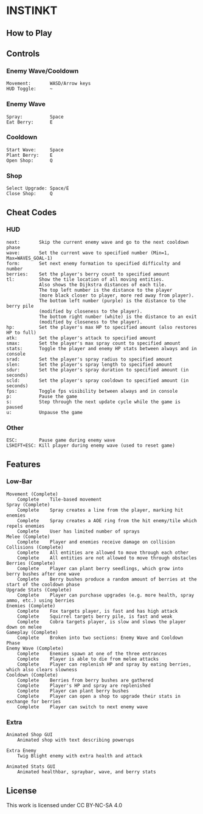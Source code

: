 # INSTINKT

## How to Play

## Controls

### Enemy Wave/Cooldown
    Movement:       WASD/Arrow keys
    HUD Toggle:     ~

### Enemy Wave
    Spray:          Space
    Eat Berry:      E

### Cooldown
    Start Wave:     Space
    Plant Berry:    E
    Open Shop:      Q

### Shop
    Select Upgrade: Space/E
    Close Shop:     Q



## Cheat Codes

### HUD
    next:       Skip the current enemy wave and go to the next cooldown phase
    wave:       Set the current wave to specified number (Min=1, Max=WAVES_GOAL-1)
    form:       Set next enemy formation to specified difficulty and number
    berries:    Set the player's berry count to specified amount
    tl:         Show the tile location of all moving entities.
                Also shows the Dijkstra distances of each tile.
                The top left number is the distance to the player 
                (more black closer to player, more red away from player).
                The bottom left number (purple) is the distance to the berry pile
                (modified by closeness to the player).
                The bottom right number (white) is the distance to an exit
                (modified by closeness to the player).
    hp:         Set the player's max HP to specified amount (also restores HP to full)
    atk:        Set the player's attack to specified amount
    smax:       Set the player's max spray count to specified amount
    stats:      Toggle the player and enemy HP stats between always and in console    
    srad:       Set the player's spray radius to specified amount
    slen:       Set the player's spray length to specified amount
    sdur:       Set the player's spray duration to specified amount (in seconds)
    scld:       Set the player's spray cooldown to specified amount (in seconds)
    fps:        Toggle fps visibility between always and in console
    p:          Pause the game
    s:          Step through the next update cycle while the game is paused
    u:          Unpause the game

### Other
    ESC:        Pause game during enemy wave
    LSHIFT+ESC: Kill player during enemy wave (used to reset game)



## Features

### Low-Bar

    Movement (Complete)
        Complete    Tile-based movement
    Spray (Complete)
        Complete    Spray creates a line from the player, marking hit enemies
        Complete    Spray creates a AOE ring from the hit enemy/tile which repels enemies
        Complete    User has limited number of sprays
    Melee (Complete)
        Complete    Player and enemies receive damage on collision
    Collisions (Complete)
        Complete    All entities are allowed to move through each other
        Complete    All entities are not allowed to move through obstacles
    Berries (Complete)
        Complete    Player can plant berry seedlings, which grow into berry bushes after one wave
        Complete    Berry bushes produce a random amount of berries at the start of the cooldown phase
    Upgrade Stats (Complete)
        Complete    Player can purchase upgrades (e.g. more health, spray ammo, etc.) using berries
    Enemies (Complete)
        Complete    Fox targets player, is fast and has high attack
        Complete    Squirrel targets berry pile, is fast and weak
        Complete    Cobra targets player, is slow and slows the player down on melee
    Gameplay (Complete)
        Complete    Broken into two sections: Enemy Wave and Cooldown Phase
    Enemy Wave (Complete)
        Complete    Enemies spawn at one of the three entrances
        Complete    Player is able to die from melee attacks
        Complete    Player can replenish HP and spray by eating berries, which also clears slowness
    Cooldown (Complete)
        Complete    Berries from berry bushes are gathered
        Complete    Player's HP and spray are replenished
        Complete    Player can plant berry bushes
        Complete    Player can open a shop to upgrade their stats in exchange for berries
        Complete    Player can switch to next enemy wave

### Extra

    Animated Shop GUI
        Animated shop with text describing powerups

    Extra Enemy
        Twig Blight enemy with extra health and attack

    Animated Stats GUI
        Animated healthbar, spraybar, wave, and berry stats

## License

This work is licensed under CC BY-NC-SA 4.0
